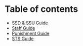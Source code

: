 # Table of contents

* [SSD & SSU Guide](README.md)
* [Staff Guide](staff-guide.md)
* [Punishment Guide](punishment-guide.md)
* [STS Guide](sts-guide.md)
